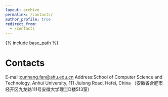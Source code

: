 ```yaml
---
layout: archive
permalink: /contacts/
author_profile: true
redirect_from:
  - /contacts
---
```

<!-- Google tag (gtag.js) -->
<script async src="https://www.googletagmanager.com/gtag/js?id=G-T0S164QJL9"></script>
<script>
  window.dataLayer = window.dataLayer || [];
  function gtag(){dataLayer.push(arguments);}
  gtag('js', new Date());

  gtag('config', 'G-T0S164QJL9');
</script>
{% include base_path %}

Contacts
======
E-mail:cunhang.fan@ahu.edu.cn
Address:School of Computer Science and Technology, Anhui University, 111 Jiulong Road, Hefei, China （安徽省合肥市经开区九龙路111号安徽大学理工D楼513室）
